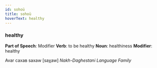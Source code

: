 ```yaml
---
id: sohoü
title: sohoü
hoverText: healthy
---
```


### healthy

**Part of Speech**: Modifier
**Verb**: to be healthy
**Noun**: healthiness
**Modifier**: healthy

Avar сахав saxaw [saχaw]
*Nakh-Daghestani Language Family*